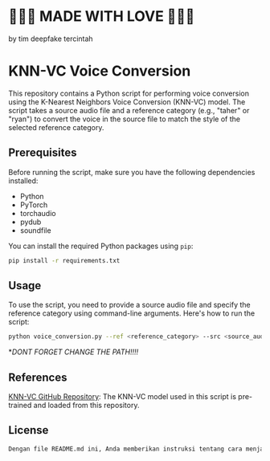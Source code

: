 # 💖💖💖 MADE WITH LOVE 💖💖💖
by tim deepfake tercintah

# KNN-VC Voice Conversion

This repository contains a Python script for performing voice conversion using the K-Nearest Neighbors Voice Conversion (KNN-VC) model. The script takes a source audio file and a reference category (e.g., "taher" or "ryan") to convert the voice in the source file to match the style of the selected reference category.

## Prerequisites

Before running the script, make sure you have the following dependencies installed:

- Python
- PyTorch
- torchaudio
- pydub
- soundfile

You can install the required Python packages using `pip`:

```bash
pip install -r requirements.txt
```

## Usage
To use the script, you need to provide a source audio file and specify the reference category using command-line arguments. Here's how to run the script:

```bash
python voice_conversion.py --ref <reference_category> --src <source_audio_file_path>
```
**DONT FORGET CHANGE THE PATH!!!!*

## References
[KNN-VC GitHub Repository](https://github.com/bshall/knn-vc): The KNN-VC model used in this script is pre-trained and loaded from this repository.


## License
```bash
Dengan file README.md ini, Anda memberikan instruksi tentang cara menjalankan skrip, mencantumkan prasyarat, dan memberikan tautan ke sumber daya yang relevan. Anda juga memberikan informasi lisensi untuk proyek Anda. Pastikan untuk menyimpannya sebagai file `README.md` di repositori GitHub Anda.
```
